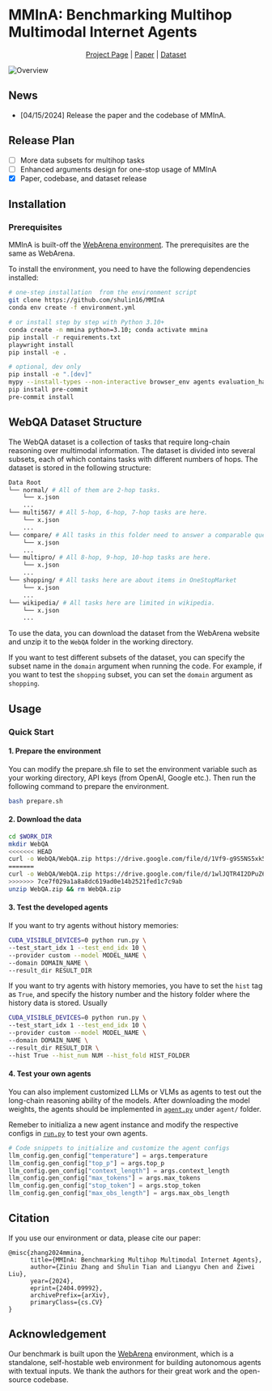 # MMInA: Benchmarking Multihop Multimodal Internet Agents

<!-- <p align="center">
    <img src="media/logo.png" alt="Logo" width="80px">
    <br>
</p> -->


<p align="center">
<a href="https://mmina.cliangyu.com/">Project Page</a> |
<a href="https://arxiv.org/abs/2404.09992">Paper</a> |
<a href="https://drive.google.com/file/d/1Vf9-g9S5NS5xk53Ye6LFop_IFZm-m27Q/view?usp=drive_link">Dataset</a>
</p>

![Overview](media/teaser.png)


## News
* [04/15/2024] Release the paper and the codebase of MMInA.

## Release Plan

- [ ] More data subsets for multihop tasks
- [ ] Enhanced arguments design for one-stop usage of MMInA
- [x] Paper, codebase, and dataset release

## Installation
### Prerequisites
MMInA is built-off the <a href="https://github.com/web-arena-x/webarena">WebArena environment</a>. The prerequisites are the same as WebArena.

To install the environment, you need to have the following dependencies installed: 

```bash
# one-step installation  from the environment script
git clone https://github.com/shulin16/MMInA
conda env create -f environment.yml

# or install step by step with Python 3.10+
conda create -n mmina python=3.10; conda activate mmina
pip install -r requirements.txt
playwright install
pip install -e .

# optional, dev only
pip install -e ".[dev]"
mypy --install-types --non-interactive browser_env agents evaluation_harness
pip install pre-commit
pre-commit install
```

## WebQA Dataset Structure
The WebQA dataset is a collection of tasks that require long-chain reasoning over multimodal information. The dataset is divided into several subsets, each of which contains tasks with different numbers of hops. The dataset is stored in the following structure:

``` bash
Data Root
└── normal/ # All of them are 2-hop tasks.
    └── x.json
    ...
└── multi567/ # All 5-hop, 6-hop, 7-hop tasks are here.
    └── x.json
    ...
└── compare/ # All tasks in this folder need to answer a comparable question first.
    └── x.json
    ...
└── multipro/ # All 8-hop, 9-hop, 10-hop tasks are here.
    └── x.json
    ...
└── shopping/ # All tasks here are about items in OneStopMarket
    └── x.json
    ...
└── wikipedia/ # All tasks here are limited in wikipedia.
    └── x.json
    ...
```

To use the data, you can download the dataset from the WebArena website and unzip it to the `WebQA` folder in the working directory. 

If you want to test different subsets of the dataset, you can specify the subset name in the `domain` argument when running the code. For example, if you want to test the `shopping` subset, you can set the `domain` argument as `shopping`.


## Usage
### Quick Start
#### 1. Prepare the environment
You can modify the prepare.sh file to set the environment variable such as your working directory, API keys (from OpenAI, Google etc.). Then run the following command to prepare the environment.
```bash
bash prepare.sh
```

#### 2. Download the data
```bash
cd $WORK_DIR
mkdir WebQA
<<<<<<< HEAD
curl -o WebQA/WebQA.zip https://drive.google.com/file/d/1Vf9-g9S5NS5xk53Ye6LFop_IFZm-m27Q/view?usp=drive_link
=======
curl -o WebQA/WebQA.zip https://drive.google.com/file/d/1wlJQTR4I2DPuZ6S5pIxTIRnWZJVb5QNU/view?usp=drive_link
>>>>>>> 7ce7f029a1a8a8dc619ad0e14b2521fed1c7c9ab
unzip WebQA.zip && rm WebQA.zip
```

#### 3. Test the developed agents
If you want to try agents without history memories:
```bash
CUDA_VISIBLE_DEVICES=0 python run.py \
--test_start_idx 1 --test_end_idx 10 \
--provider custom --model MODEL_NAME \
--domain DOMAIN_NAME \
--result_dir RESULT_DIR 
```

If you want to try agents with history memories, you have to set the `hist` tag as `True`, and specify the history number and the history folder where the history data is stored. Usually

```bash
CUDA_VISIBLE_DEVICES=0 python run.py \
--test_start_idx 1 --test_end_idx 10 \
--provider custom --model MODEL_NAME \
--domain DOMAIN_NAME \
--result_dir RESULT_DIR \
--hist True --hist_num NUM --hist_fold HIST_FOLDER
```

#### 4. Test your own agents
You can also implement customized LLMs or VLMs as agents to test out the long-chain reasoning ability of the models. After downloading the model weights, the agents should be implemented in [`agent.py`](agent/agent.py) under `agent/` folder. 

Remeber to initializa a new agent instance and modify the respective configs in [`run.py`](run.py)  to test your own agents.

``` python
# Code snippets to initialize and customize the agent configs
llm_config.gen_config["temperature"] = args.temperature
llm_config.gen_config["top_p"] = args.top_p
llm_config.gen_config["context_length"] = args.context_length
llm_config.gen_config["max_tokens"] = args.max_tokens
llm_config.gen_config["stop_token"] = args.stop_token
llm_config.gen_config["max_obs_length"] = args.max_obs_length   
```

## Citation
If you use our environment or data, please cite our paper:
```
@misc{zhang2024mmina,
      title={MMInA: Benchmarking Multihop Multimodal Internet Agents}, 
      author={Ziniu Zhang and Shulin Tian and Liangyu Chen and Ziwei Liu},
      year={2024},
      eprint={2404.09992},
      archivePrefix={arXiv},
      primaryClass={cs.CV}
}
```

## Acknowledgement
Our benchmark is built upon the <a href="https://webarena.dev/">WebArena</a> environment, which is a standalone, self-hostable web environment for building autonomous agents with textual inputs. We thank the authors for their great work and the open-source codebase.
